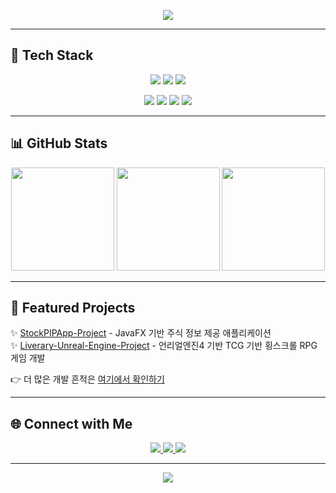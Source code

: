 <p align="center"> 
  <img src="https://capsule-render.vercel.app/api?type=waving&color=auto&height=250&section=header&text=Kim%20HyeonSoo's%20Github%20🧮&fontSize=45&animation=fadeIn&fontAlignY=40" /> 
</p>

---

## 🚀 Tech Stack
<p align="center"> 
  <img src="https://img.shields.io/badge/Python-3776AB?style=for-the-badge&logo=python&logoColor=white"/>
  <img src="https://img.shields.io/badge/Java-007396?style=for-the-badge&logo=openjdk&logoColor=white"/>
  <img src="https://img.shields.io/badge/C-00599C?style=for-the-badge&logo=c&logoColor=white"/>
</p>
<p align="center"> 
  <img src="https://img.shields.io/badge/Unity-FFFFFF?style=for-the-badge&logo=unity&logoColor=black"/>
  <img src="https://img.shields.io/badge/Unreal-0E1128?style=for-the-badge&logo=unrealengine&logoColor=white"/>
  <img src="https://img.shields.io/badge/MySQL-4479A1?style=for-the-badge&logo=mysql&logoColor=white"/>
  <img src="https://img.shields.io/badge/Testing-25A162?style=for-the-badge&logo=testinglibrary&logoColor=white"/>
</p>

---

## 📊 GitHub Stats
<p align="center">
  <img src="https://github-readme-stats.vercel.app/api?username=colabdaegu&show_icons=true&theme=dark" height="165"/>
  <img src="https://github-readme-stats.vercel.app/api/top-langs/?username=colabdaegu&layout=compact&theme=dark" height="165"/>
  <img src="https://streak-stats.demolab.com?user=colabdaegu&theme=dark&hide_border=true" height="165"/>
</p>

---

## 📌 Featured Projects
✨ [StockPIPApp-Project](https://github.com/colabdaegu/StockPIPApp-Project) - JavaFX 기반 주식 정보 제공 애플리케이션  
✨ [Liverary-Unreal-Engine-Project](https://github.com/colabdaegu/Liverary-Unreal-Engine-Project) - 언리얼엔진4 기반 TCG 기반 횡스크롤 RPG 게임 개발  

👉 더 많은 개발 흔적은 [여기에서 확인하기](https://github.com/colabdaegu?tab=repositories)

---

## 🌐 Connect with Me
<p align="center"> 
  <a href="mailto:your_email@example.com">
    <img src="https://img.shields.io/badge/Gmail-D14836?style=for-the-badge&logo=gmail&logoColor=white"/>
  </a> 
  <a href="https://nobeoka.tistory.com/">
    <img src="https://img.shields.io/badge/Tistory-000000?style=for-the-badge&logo=tistory&logoColor=white"/>
  </a> 
  <a href="https://github.com/colabdaegu">
    <img src="https://img.shields.io/badge/GitHub-181717?style=for-the-badge&logo=github&logoColor=white"/>
  </a>
</p>

---

<p align="center"> 
  <img src="https://capsule-render.vercel.app/api?type=waving&color=auto&height=120&section=footer"/> 
</p>

